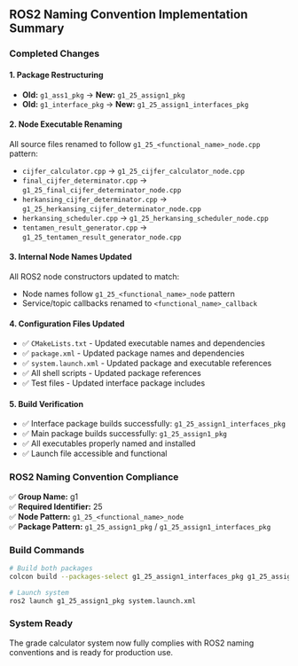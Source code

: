 ## ROS2 Naming Convention Implementation Summary

### Completed Changes

#### 1. Package Restructuring
- **Old:** `g1_ass1_pkg` → **New:** `g1_25_assign1_pkg`
- **Old:** `g1_interface_pkg` → **New:** `g1_25_assign1_interfaces_pkg`

#### 2. Node Executable Renaming
All source files renamed to follow `g1_25_<functional_name>_node.cpp` pattern:
- `cijfer_calculator.cpp` → `g1_25_cijfer_calculator_node.cpp`
- `final_cijfer_determinator.cpp` → `g1_25_final_cijfer_determinator_node.cpp`
- `herkansing_cijfer_determinator.cpp` → `g1_25_herkansing_cijfer_determinator_node.cpp`
- `herkansing_scheduler.cpp` → `g1_25_herkansing_scheduler_node.cpp`
- `tentamen_result_generator.cpp` → `g1_25_tentamen_result_generator_node.cpp`

#### 3. Internal Node Names Updated
All ROS2 node constructors updated to match:
- Node names follow `g1_25_<functional_name>_node` pattern
- Service/topic callbacks renamed to `<functional_name>_callback`

#### 4. Configuration Files Updated
- ✅ `CMakeLists.txt` - Updated executable names and dependencies
- ✅ `package.xml` - Updated package names and dependencies
- ✅ `system.launch.xml` - Updated package and executable references
- ✅ All shell scripts - Updated package references
- ✅ Test files - Updated interface package includes

#### 5. Build Verification
- ✅ Interface package builds successfully: `g1_25_assign1_interfaces_pkg`
- ✅ Main package builds successfully: `g1_25_assign1_pkg`
- ✅ All executables properly named and installed
- ✅ Launch file accessible and functional

### ROS2 Naming Convention Compliance
✅ **Group Name:** g1  
✅ **Required Identifier:** 25  
✅ **Node Pattern:** `g1_25_<functional_name>_node`  
✅ **Package Pattern:** `g1_25_assign1_pkg` / `g1_25_assign1_interfaces_pkg`

### Build Commands
```bash
# Build both packages
colcon build --packages-select g1_25_assign1_interfaces_pkg g1_25_assign1_pkg

# Launch system
ros2 launch g1_25_assign1_pkg system.launch.xml
```

### System Ready
The grade calculator system now fully complies with ROS2 naming conventions and is ready for production use.
